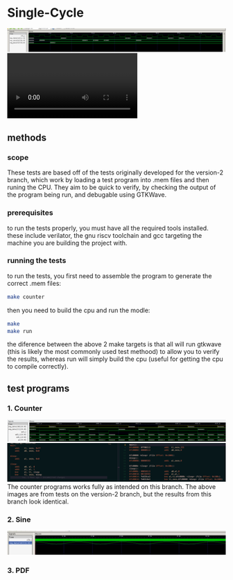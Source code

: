 # Single-Cycle
![ALU Test Results](images\alutest.png)
![F1 Lights on Vbuddy Results](test\f1\F1Lights.mov)

## methods
### scope
These tests are based off of the tests originally developed for the version-2 branch, which work by loading a test program into .mem files and then runing the CPU. They aim to be quick to verify, by checking the output of the program being run, and debugable using GTKWave. 
### prerequisites
to run the tests properly, you must have all the required tools installed. these include verilator, the gnu riscv toolchain and gcc targeting the machine you are building the project with. 
### running the tests
to run the tests, you first need to assemble the program to generate the correct .mem files:
```bash
make counter
```
then you need to build the cpu and run the modle:
```bash
make
make run
```
the diference between the above 2 make targets is that all will run gtkwave (this is likely the most commonly used test methood) to allow you to verify the results, whereas run will simply build the cpu (useful for getting the cpu to compile correctly). 
## test programs
### 1. Counter
![Counter program waveform](images/counter.png)
![Counter program source code](images/counter_code.png)
The counter programs works fully as intended on this branch. The above images are from tests on the version-2 branch, but the results from this branch look identical.
### 2. Sine
![sinewaveform](images\sine_working.png)

### 3. PDF
